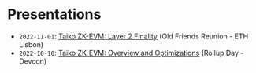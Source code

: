 # Presentations

- `2022-11-01`: [Taiko ZK-EVM: Layer 2 Finality](https://hackmd.io/@taikolabs/HkN7GR64i) (Old Friends Reunion - ETH Lisbon)
- `2022-10-10`: [Taiko ZK-EVM: Overview and Optimizations](https://hackmd.io/@taikolabs/S1haywHIj) (Rollup Day - Devcon)
